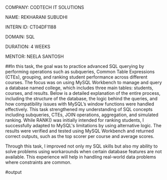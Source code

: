 COMPANY: CODTECH IT SOLUTIONS

NAME: REKHARANI SUBUDHI

INTERN ID: CT04DF1188

DOMAIN: SQL

DURATION: 4 WEEKS

MENTOR: NEELA SANTOSH

##In this task, the goal was to practice advanced SQL querying by performing operations such as subqueries, Common Table Expressions (CTEs), grouping, and ranking student performance across different courses. The focus was on using MySQL Workbench to manage and query a database named college, which includes three main tables: students, courses, and results. Below is a detailed explanation of the entire process, including the structure of the database, the logic behind the queries, and how compatibility issues with MySQL’s window functions were handled effectively. This task strengthened my understanding of SQL concepts including subqueries, CTEs, JOIN operations, aggregation, and simulated ranking. While RANK() was initially intended for ranking students, I successfully adapted to MySQL's limitations by using alternative logic. The results were verified and tested using MySQL Workbench and returned correct outputs, such as the top scorer per course and average scores.

Through this task, I improved not only my SQL skills but also my ability to solve problems using workarounds when certain database features are not available. This experience will help in handling real-world data problems where constraints are common.

#output







